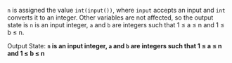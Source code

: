 `n` is assigned the value `int(input())`, where `input` accepts an input and `int` converts it to an integer. Other variables are not affected, so the output state is `n` is an input integer, `a` and `b` are integers such that 1 ≤ a ≤ n and 1 ≤ b ≤ n.

Output State: **`n` is an input integer, `a` and `b` are integers such that 1 ≤ a ≤ n and 1 ≤ b ≤ n**